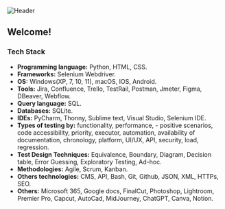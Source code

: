 ![Header](https://github.com/AveNair/AveNair/blob/main/assets/header.png)

## Welcome!
### Tech Stack
- **Programming language:** Python, HTML, CSS.
- **Frameworks:** Selenium Webdriver.
- **OS:** Windows(XP, 7, 10, 11), macOS, IOS, Android.
- **Tools:** Jira, Confluence, Trello, TestRail, Postman, Jmeter, Figma, DBeaver, Webflow.
- **Query language:** SQL.
- **Databases:** SQLite.
- **IDEs:** PyCharm, Thonny, Sublime text, Visual Studio, Selenium IDE.
- **Types of testing by:** functionality, performance, - positive scenarios, code accessibility, priority, executor, automation, availability of documentation, chronology, platform, UI/UX, API, security, load, regression.
- **Test Design Techniques:** Equivalence, Boundary, Diagram, Decision table, Error Guessing, Exploratory Testing, Ad-hoc.
- **Methodologies:** Agile, Scrum, Kanban.
- **Others technologies:** CMS, API, Bash, Git, Github, JSON, XML, HTTPs, SEO.
- **Others:** Microsoft 365, Google docs, FinalCut, Photoshop, Lightroom, Premier Pro, Capcut, AutoCad, MidJourney, ChatGPT, Canva, Notion.
